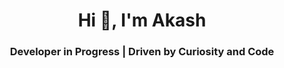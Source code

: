 <h1 align="center">Hi 👋, I'm Akash</h1>
<h3 align="center">Developer in Progress | Driven by Curiosity and Code</h3>
